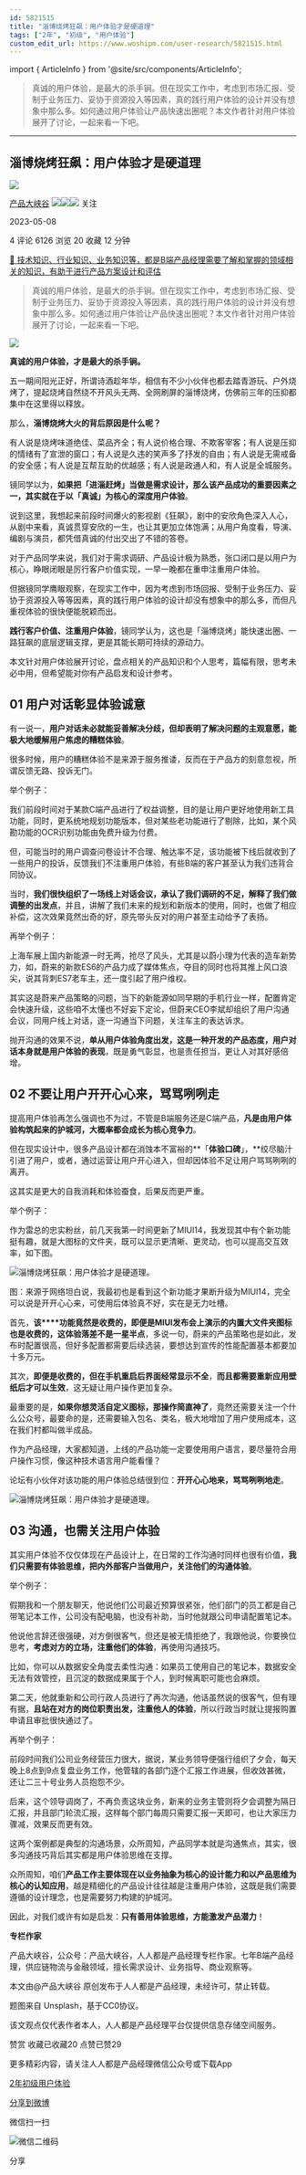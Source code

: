 ```yaml
---
id: 5821515
title: "淄博烧烤狂飙：用户体验才是硬道理"
tags: ["2年", "初级", "用户体验"]
custom_edit_url: https://www.woshipm.com/user-research/5821515.html
---
```

import { ArticleInfo } from '@site/src/components/ArticleInfo';

<ArticleInfo
    author="产品大峡谷"
    authorLink="https://www.woshipm.com/u/370341"
    published="2023-05-08"
    views={6126}
    comments={4}
    collects={20}
/>

> 真诚的用户体验，是最大的杀手锏。但在现实工作中，考虑到市场汇报、受制于业务压力、妥协于资源投入等因素，真的践行用户体验的设计并没有想象中那么多。如何通过用户体验让产品快速出圈呢？本文作者针对用户体验展开了讨论，一起来看一下吧。

---

## 淄博烧烤狂飙：用户体验才是硬道理

[![](https://image.woshipm.com/wp-files/2022/05/Ojbe5hJTxgahne7BAHCn.jpg!/both/72x72)](https://www.woshipm.com/u/370341)

[产品大峡谷](https://www.woshipm.com/u/370341) ![](https://static.woshipm.com/tag/1121_1@2x.png)![](https://static.woshipm.com/tag/2103_1@2x.png)![](https://static.woshipm.com/tag/2104_1@2x.png) 关注

2023-05-08

4 评论 6126 浏览 20 收藏 12 分钟

[🔗 技术知识、行业知识、业务知识等，都是B端产品经理需要了解和掌握的领域相关的知识，有助于进行产品方案设计和评估](https://ke.qidianla.com/courses/bcpm)

> 真诚的用户体验，是最大的杀手锏。但在现实工作中，考虑到市场汇报、受制于业务压力、妥协于资源投入等因素，真的践行用户体验的设计并没有想象中那么多。如何通过用户体验让产品快速出圈呢？本文作者针对用户体验展开了讨论，一起来看一下吧。

![](https://image.woshipm.com/2023/04/13/3aeb96e8-d9eb-11ed-9d7a-00163e0b5ff3.jpg)

**真诚的用户体验，才是最大的杀手锏。**

五一期间阳光正好，所谓诗酒趁年华，相信有不少小伙伴也都去踏青游玩、户外烧烤了，提起烧烤自然绕不开风头无两、全网刷屏的淄博烧烤，仿佛前三年的压抑都集中在这里得以释放。

那么，**淄博烧烤大火的背后原因是什么呢？**

有人说是烧烤味道绝佳、菜品齐全；有人说价格合理、不欺客宰客；有人说是压抑的情绪有了宣泄的窗口；有人说是久违的笑声多了抒发的自由；有人说是无需戒备的安全感；有人说是互帮互助的优越感；有人说是政通人和，有人说是全城服务。

镜同学以为，**如果把「进淄赶烤」当做是需求设计，那么该产品成功的重要因素之一，其实就在于以「真诚」为核心的深度用户体验**。

说到这里，我想起来前段时间爆火的影视剧《狂飙》，剧中的安欣角色深入人心，从剧中来看，真诚贯穿安欣的一生，也让其更加立体饱满；从用户角度看，导演、编剧与演员，都凭借真诚的付出交出了不错的答卷。

对于产品同学来说，我们对于需求调研、产品设计极为熟悉，张口闭口是以用户为核心，睁眼闭眼是厉行客户价值实现，一早一晚都在重申注重用户体验。

但据镜同学鹰眼观察，在现实工作中，因为考虑到市场回报、受制于业务压力、妥协于资源投入等等因素，真的践行用户体验的设计却没有想象中的那么多，而但凡重视体验的很快便能脱颖而出。

**践行客户价值、注重用户体验**，镜同学认为，这也是「淄博烧烤」能快速出圈、一路狂飙的底层逻辑支撑，更是其能长期可持续的源动力。

本文针对用户体验展开讨论，盘点相关的产品知识和个人思考，篇幅有限，思考未必中用，但希望能对你有产品启发和设计参考。

## 01 用户对话彰显体验诚意

有一说一，**用户对话未必就能妥善解决分歧，但却表明了解决问题的主观意愿，能极大地缓解用户焦虑的糟糕体验**。

很多时候，用户的糟糕体验不是来源于服务推诿，反而在于产品方的刻意忽视，所谓反馈无路、投诉无门。

举个例子：

我们前段时间对于某款C端产品进行了权益调整，目的是让用户更好地使用新工具功能，同时，更系统地规划功能版本，但对某些老功能进行了剔除，比如，某个风勘功能的OCR识别功能由免费升级为付费。

但，可能当时的用户调查问卷设计不合理、触达率不足，该功能被下线后就收到了一些用户的投诉，反馈我们不注重用户体验，有些B端的客户甚至认为我们违背合同协议。

当时，**我们很快组织了一场线上对话会议，承认了我们调研的不足，解释了我们做调整的出发点**，并且，讲解了我们未来的规划和新版本的使用，同时，也做了相应补偿，这次效果竟然出奇的好，原先带头反对的用户甚至主动给予了表扬。

再举个例子：

上海车展上国内新能源一时无两，抢尽了风头，尤其是以蔚小理为代表的造车新势力，如，蔚来的新款ES6的产品力成了媒体焦点，夺目的同时也将其推上风口浪尖，说其背刺ES7老车主，还一度引起了用户维权。

其实这是蔚来产品策略的问题，当下的新能源如同早期的手机行业一样，配置肯定会快速升级，这些咱不太懂也不好妄下定论，但蔚来CEO李斌却组织了用户沟通会议，同用户线上对话，逐一沟通当下问题，关注车主的表达诉求。

抛开沟通的效果不说，**单从用户体验角度出发，这是一种开发的产品态度，用户对话本身就是用户体验的表现**，既是勇气彰显，也是责任担当，更让人对其好感倍增。

## 02 不要让用户开开心心来，骂骂咧咧走

提高用户体验再怎么强调也不为过，不管是B端服务还是C端产品，**凡是由用户体验构筑起来的护城河，大概率都会成长为核心竞争力**。

但在现实设计中，很多产品设计都在消蚀本不富裕的**「****体验口碑****」，**绞尽脑汁引进了用户，或者，通过运营让用户开心进入，但却因体验不足让用户骂骂咧咧的离开。

这其实是更大的自我消耗和体验蚕食，后果反而更严重。

举个例子：

作为雷总的忠实粉丝，前几天我第一时间更新了MIUI14，我发现其中有个新功能挺有趣，就是大图标的文件夹，既可以显示更清晰、更灵动，也可以提高交互效率，如下图。

![淄博烧烤狂飙：用户体验才是硬道理。](https://image.woshipm.com/wp-files/2023/05/X7CKvxQL5BjRrWSDrCMl.png)

图：来源于网络坦白说，我最初也是看到这个新功能才果断升级为MIUI14，完全可以说是开开心心来，可使用后体验真不好，实在是无力吐槽。

首先，**该****功能竟然是收费的，即便是MIUI发布会上演示的内置大文件夹图标也是收费的，这体验落差不是一星半点**，多说一句，蔚来的产品策略也是如此，发布时配置很高，但好多配置都需要后续选装，要想达到宣传的性能配置基本都要加十多万元。

其次，**即便是收费的，但在手机重启后界面经常显示不全**，**而且都需要重新应用壁纸后才可以生效**，这无疑让用户操作更加复杂。

最重要的是，**如果你想灵活自定义图标，那操作简直神了**，竟然还需要关注一个什么公众号，最要命的是，还需要输入包名、类名，极大地增加了用户使用成本，这在我们村都叫做半成品。

作为产品经理，大家都知道，上线的产品功能一定要使用用户语言，要尽量符合用户操作习惯，像这种技术语言用户能看懂？

论坛有小伙伴对该功能的用户体验总结很到位：**开开心心地来，骂骂咧咧地走**。

![淄博烧烤狂飙：用户体验才是硬道理。](https://image.woshipm.com/wp-files/2023/05/CUhYTPgRbMyJb62vOwZF.png)

## 03 沟通，也需关注用户体验

其实用户体验不仅仅体现在产品设计上，在日常的工作沟通时同样也很有价值，**我们只需要有体验思维，把内外部客户当做用户，关注他们的沟通体验**。

举个例子：

假期我和一个朋友聊天，他说他们公司最近预算很紧张，他们部门的员工都是自己带笔记本工作，公司没有配电脑，也没有补助，当时他就跟公司申请配置笔记本。

他说他言辞还很强硬，对方倒很客气，但还是被无情拒绝了，我跟他说，你要换位思考，**考虑对方的立场，注重他们的体验**，再使用沟通技巧。

比如，你可以从数据安全角度去柔性沟通：如果员工使用自己的笔记本，数据安全无法有效管控，且沉淀的数据成果属于个人，到时候离职可能也会麻烦。

第二天，他就重新和公司行政人员进行了再次沟通，他话虽然说的很客气，但有理有据，**且站在对方的岗位职责出发，注重他人的体验**，所以行政当时就让提报购置申请且审批很快通过了。

再举个例子：

前段时间我们公司业务经营压力很大，据说，某业务领导便强行组织了夕会，每天晚上8点到9点复盘业务工作，他管辖的各部门逐个汇报工作进展，但收效甚微，还让二三十号业务人员抱怨不少。

后来，这个领导调岗了，不再负责这块业务，新来的业务主管则将夕会调整为隔日汇报，并且部门轮流汇报，这样每个部门每周只需要汇报一天即可，也让大家压力骤减，效果反而更有效。

这两个案例都是典型的沟通场景，众所周知，产品同学本就是沟通焦点，其实，很多沟通技巧背后其实都是用户体验思维在支撑。

众所周知，咱们**产品工作主要体现在以业务抽象为核心的设计能力和以产品思维为核心的认知应用**，越是精细化的产品设计往往越是注重用户体验，这既是我们需要遵循的设计理念，也是需要努力构建的护城河。

因此，对我们或许有如是启发：**只有善用体验思维，方能激发产品潜力**！

**专栏作家**

产品大峡谷，公众号：产品大峡谷，人人都是产品经理专栏作家。七年B端产品经理，供应链物流与金融领域，擅长需求设计、业务指导、商业观察等。

本文由@产品大峡谷 原创发布于人人都是产品经理，未经许可，禁止转载。

题图来自 Unsplash，基于CC0协议。

该文观点仅代表作者本人，人人都是产品经理平台仅提供信息存储空间服务。

赞赏 收藏已收藏20 点赞已赞29

更多精彩内容，请关注人人都是产品经理微信公众号或下载App

[2年](https://www.woshipm.com/tag/2%e5%b9%b4)[初级](https://www.woshipm.com/tag/%e5%88%9d%e7%ba%a7)[用户体验](https://www.woshipm.com/tag/ue)

[分享到微博](https://service.weibo.com/share/share.php?appkey=2775287854&title=淄博烧烤狂飙：用户体验才是硬道理&url=https://www.woshipm.com/user-research/5821515.html&pic=https://image.woshipm.com/2023/04/13/3aeb96e8-d9eb-11ed-9d7a-00163e0b5ff3.jpg)

微信扫一扫

![微信二维码](https://api.pwmqr.com/qrcode/create/?url=https://www.woshipm.com/user-research/5821515.html)

分享